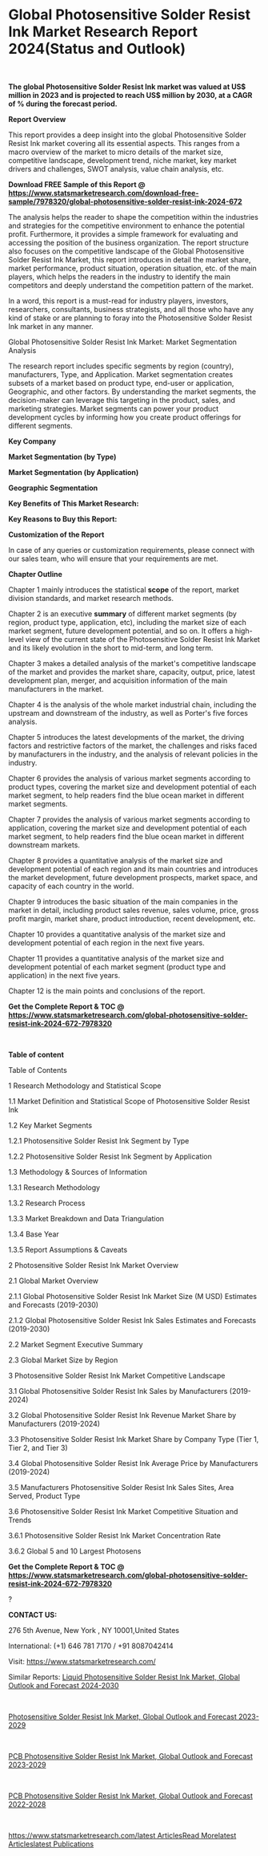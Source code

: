 <h1>Global Photosensitive Solder Resist Ink Market Research Report 2024(Status and Outlook)</h1><br/><p><strong>The global Photosensitive Solder Resist Ink market was valued at US$ million in 2023 and is projected to reach US$ million by 2030, at a <strong>CAGR</strong> of % during the forecast period.</strong></p>
 
 
 
 <p><strong>Report Overview</strong></p>
 
 
 
 <p>This report provides a deep insight into the global Photosensitive Solder Resist Ink market covering all its essential aspects. This ranges from a macro overview of the market to micro details of the market size, competitive landscape, development trend, niche market, key market drivers and challenges, SWOT analysis, value chain analysis, etc.</p>
 
 
 
 <p><strong>Download FREE Sample of this Report @ <a href="https://www.statsmarketresearch.com/download-free-sample/7978320/global-photosensitive-solder-resist-ink-2024-672">https://www.statsmarketresearch.com/download-free-sample/7978320/global-photosensitive-solder-resist-ink-2024-672</a></strong></p>
 
 
 
 <p>The analysis helps the reader to shape the competition within the industries and strategies for the competitive environment to enhance the potential profit. Furthermore, it provides a simple framework for evaluating and accessing the position of the business organization. The report structure also focuses on the competitive landscape of the Global Photosensitive Solder Resist Ink Market, this report introduces in detail the market share, market performance, product situation, operation situation, etc. of the main players, which helps the readers in the industry to identify the main competitors and deeply understand the competition pattern of the market.</p>
 
 
 
 <p>In a word, this report is a must-read for industry players, investors, researchers, consultants, business strategists, and all those who have any kind of stake or are planning to foray into the Photosensitive Solder Resist Ink market in any manner.</p>
 
 
 
 <p>Global Photosensitive Solder Resist Ink Market: Market Segmentation Analysis</p>
 
 
 
 <p>The research report includes specific segments by region (country), manufacturers, Type, and Application. Market segmentation creates subsets of a market based on product type, end-user or application, Geographic, and other factors. By understanding the market segments, the decision-maker can leverage this targeting in the product, sales, and marketing strategies. Market segments can power your product development cycles by informing how you create product offerings for different segments.</p>
 
 
 
 <p><strong>Key Company</strong></p>
 
 
 
 <p><strong>Market Segmentation (by Type)</strong></p>
 
 
 
 <p><strong>Market Segmentation (<strong>by Application</strong>)</strong></p>
 
 
 
 <p><strong>Geographic Segmentation</strong></p>
 
 
 
 <p><strong>Key Benefits of This Market Research:</strong></p>
 
 
 
 <p><strong>Key <strong>Reasons to Buy</strong> this Report:</strong></p>
 
 
 
 <p><strong>Customization of the Report</strong></p>
 
 
 
 <p>In case of any queries or customization requirements, please connect with our sales team, who will ensure that your requirements are met.</p>
 
 
 
 <p><strong>Chapter Outline</strong></p>
 
 
 
 <p>Chapter 1 mainly introduces the statistical <strong>scope</strong> of the report, market division standards, and market research methods.</p>
 
 
 
 <p>Chapter 2 is an executive <strong>summary</strong> of different market segments (by region, product type, application, etc), including the market size of each market segment, future development potential, and so on. It offers a high-level view of the current state of the Photosensitive Solder Resist Ink Market and its likely evolution in the short to mid-term, and long term.</p>
 
 
 
 <p>Chapter 3 makes a detailed analysis of the market&#39;s competitive landscape of the market and provides the market share, capacity, output, price, latest development plan, merger, and acquisition information of the main manufacturers in the market.</p>
 
 
 
 <p>Chapter 4 is the analysis of the whole market industrial chain, including the upstream and downstream of the industry, as well as Porter&#39;s five forces analysis.</p>
 
 
 
 <p>Chapter 5 introduces the latest developments of the market, the driving factors and restrictive factors of the market, the challenges and risks faced by manufacturers in the industry, and the analysis of relevant policies in the industry.</p>
 
 
 
 <p>Chapter 6 provides the analysis of various market segments according to product types, covering the market size and development potential of each market segment, to help readers find the blue ocean market in different market segments.</p>
 
 
 
 <p>Chapter 7 provides the analysis of various market segments according to application, covering the market size and development potential of each market segment, to help readers find the blue ocean market in different downstream markets.</p>
 
 
 
 <p>Chapter 8 provides a quantitative analysis of the market size and development potential of each region and its main countries and introduces the market development, future development prospects, market space, and capacity of each country in the world.</p>
 
 
 
 <p>Chapter 9 introduces the basic situation of the main companies in the market in detail, including product sales revenue, sales volume, price, gross profit margin, market share, product introduction, recent development, etc.</p>
 
 
 
 <p>Chapter 10 provides a quantitative analysis of the market size and development potential of each region in the next five years.</p>
 
 
 
 <p>Chapter 11 provides a quantitative analysis of the market size and development potential of each market segment (product type and application) in the next five years.</p>
 
 
 
 <p>Chapter 12 is the main points and conclusions of the report.</p>
 
 
 
 <div><b>Get the Complete Report & TOC @ <a href="https://www.statsmarketresearch.com/global-photosensitive-solder-resist-ink-2024-672-7978320">https://www.statsmarketresearch.com/global-photosensitive-solder-resist-ink-2024-672-7978320</a></b></div>
 
 
 
 <p><br />
 
 <b>Table of content</b></p>
 
 
 
 <p>Table of Contents<br />
 
 1 Research Methodology and Statistical Scope<br />
 
 1.1 Market Definition and Statistical Scope of Photosensitive Solder Resist Ink<br />
 
 1.2 Key Market Segments<br />
 
 1.2.1 Photosensitive Solder Resist Ink Segment by Type<br />
 
 1.2.2 Photosensitive Solder Resist Ink Segment by Application<br />
 
 1.3 Methodology & Sources of Information<br />
 
 1.3.1 Research Methodology<br />
 
 1.3.2 Research Process<br />
 
 1.3.3 Market Breakdown and Data Triangulation<br />
 
 1.3.4 Base Year<br />
 
 1.3.5 Report Assumptions & Caveats<br />
 
 2 Photosensitive Solder Resist Ink Market Overview<br />
 
 2.1 Global Market Overview<br />
 
 2.1.1 Global Photosensitive Solder Resist Ink Market Size (M USD) Estimates and Forecasts (2019-2030)<br />
 
 2.1.2 Global Photosensitive Solder Resist Ink Sales Estimates and Forecasts (2019-2030)<br />
 
 2.2 Market Segment Executive Summary<br />
 
 2.3 Global Market Size by Region<br />
 
 3 Photosensitive Solder Resist Ink Market Competitive Landscape<br />
 
 3.1 Global Photosensitive Solder Resist Ink Sales by Manufacturers (2019-2024)<br />
 
 3.2 Global Photosensitive Solder Resist Ink Revenue Market Share by Manufacturers (2019-2024)<br />
 
 3.3 Photosensitive Solder Resist Ink Market Share by Company Type (Tier 1, Tier 2, and Tier 3)<br />
 
 3.4 Global Photosensitive Solder Resist Ink Average Price by Manufacturers (2019-2024)<br />
 
 3.5 Manufacturers Photosensitive Solder Resist Ink Sales Sites, Area Served, Product Type<br />
 
 3.6 Photosensitive Solder Resist Ink Market Competitive Situation and Trends<br />
 
 3.6.1 Photosensitive Solder Resist Ink Market Concentration Rate<br />
 
 3.6.2 Global 5 and 10 Largest Photosens</p>
 
 
 
 <div><b>Get the Complete Report & TOC @ <a href="https://www.statsmarketresearch.com/global-photosensitive-solder-resist-ink-2024-672-7978320">https://www.statsmarketresearch.com/global-photosensitive-solder-resist-ink-2024-672-7978320</a></b></div>
 
 
 
 <p>? </p>
 
 
 
 <p><b>CONTACT US:</b><br />
 
 276 5th Avenue, New York , NY 10001,United States<br />
 
 International: (+1) 646 781 7170 / +91 8087042414<br />
 
 Visit: <a href="https://www.statsmarketresearch.com/">https://www.statsmarketresearch.com/</a><br />
 
 Similar Reports: <a href="https://www.statsmarketresearch.com/global-photosensitive-solder-resist-ink-2024-672-7978320">Liquid Photosensitive Solder Resist Ink Market, Global Outlook and Forecast 2024-2030</a><br />
 
 <br />
 
 <a href="https://www.statsmarketresearch.com/global-photosensitive-solder-resist-ink-2024-672-7978320">Photosensitive Solder Resist Ink Market, Global Outlook and Forecast 2023-2029</a><br />
 
 <br />
 
 <a href="https://www.statsmarketresearch.com/global-photosensitive-solder-resist-ink-2024-672-7978320">PCB Photosensitive Solder Resist Ink Market, Global Outlook and Forecast 2023-2029</a><br />
 
 <br />
 
 <a href="https://www.statsmarketresearch.com/global-photosensitive-solder-resist-ink-2024-672-7978320">PCB Photosensitive Solder Resist Ink Market, Global Outlook and Forecast 2022-2028</a><br />
 
 <br />
 
 <a href="https://gyeongbokgung.com">https://www.statsmarketresearch.com/</a><a href="https://hallyeomaritime.com">latest Articles</a><a href="https://jingwansa.com">Read More</a><a href="https://nguoiviet.jp/">latest Articles</a><a href="https://www.intelmarketresearch.com/">latest Publications</a></p>